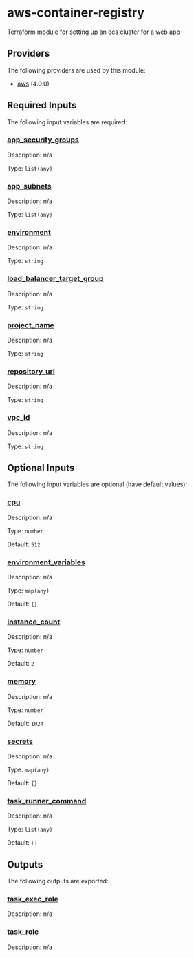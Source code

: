 # aws-container-registry

Terraform module for setting up an ecs cluster for a web app

<!-- BEGIN_TF_DOCS -->
## Providers

The following providers are used by this module:

- <a name="provider_aws"></a> [aws](#provider\_aws) (4.0.0)

## Required Inputs

The following input variables are required:

### <a name="input_app_security_groups"></a> [app\_security\_groups](#input\_app\_security\_groups)

Description: n/a

Type: `list(any)`

### <a name="input_app_subnets"></a> [app\_subnets](#input\_app\_subnets)

Description: n/a

Type: `list(any)`

### <a name="input_environment"></a> [environment](#input\_environment)

Description: n/a

Type: `string`

### <a name="input_load_balancer_target_group"></a> [load\_balancer\_target\_group](#input\_load\_balancer\_target\_group)

Description: n/a

Type: `string`

### <a name="input_project_name"></a> [project\_name](#input\_project\_name)

Description: n/a

Type: `string`

### <a name="input_repository_url"></a> [repository\_url](#input\_repository\_url)

Description: n/a

Type: `string`

### <a name="input_vpc_id"></a> [vpc\_id](#input\_vpc\_id)

Description: n/a

Type: `string`

## Optional Inputs

The following input variables are optional (have default values):

### <a name="input_cpu"></a> [cpu](#input\_cpu)

Description: n/a

Type: `number`

Default: `512`

### <a name="input_environment_variables"></a> [environment\_variables](#input\_environment\_variables)

Description: n/a

Type: `map(any)`

Default: `{}`

### <a name="input_instance_count"></a> [instance\_count](#input\_instance\_count)

Description: n/a

Type: `number`

Default: `2`

### <a name="input_memory"></a> [memory](#input\_memory)

Description: n/a

Type: `number`

Default: `1024`

### <a name="input_secrets"></a> [secrets](#input\_secrets)

Description: n/a

Type: `map(any)`

Default: `{}`

### <a name="input_task_runner_command"></a> [task\_runner\_command](#input\_task\_runner\_command)

Description: n/a

Type: `list(any)`

Default: `[]`

## Outputs

The following outputs are exported:

### <a name="output_task_exec_role"></a> [task\_exec\_role](#output\_task\_exec\_role)

Description: n/a

### <a name="output_task_role"></a> [task\_role](#output\_task\_role)

Description: n/a
<!-- END_TF_DOCS -->
